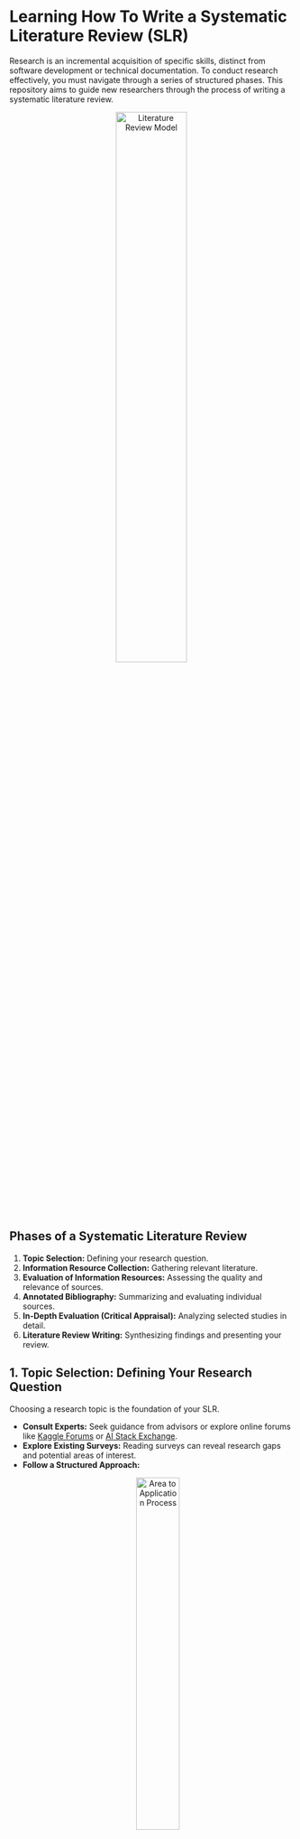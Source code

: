 # Learning How To Write a Systematic Literature Review (SLR)

Research is an incremental acquisition of specific skills, distinct from software development or technical documentation. To conduct research effectively, you must navigate through a series of structured phases. This repository aims to guide new researchers through the process of writing a systematic literature review.

<p align="center">
<img src="./LR Model.png" width='50%' alt="Literature Review Model">
</p>

## Phases of a Systematic Literature Review

1.  **Topic Selection:** Defining your research question.
2.  **Information Resource Collection:** Gathering relevant literature.
3.  **Evaluation of Information Resources:** Assessing the quality and relevance of sources.
4.  **Annotated Bibliography:** Summarizing and evaluating individual sources.
5.  **In-Depth Evaluation (Critical Appraisal):** Analyzing selected studies in detail.
6.  **Literature Review Writing:** Synthesizing findings and presenting your review.

## 1. Topic Selection: Defining Your Research Question

Choosing a research topic is the foundation of your SLR.

* **Consult Experts:** Seek guidance from advisors or explore online forums like [Kaggle Forums](https://www.kaggle.com/) or [AI Stack Exchange](https://ai.stackexchange.com/).
* **Explore Existing Surveys:** Reading surveys can reveal research gaps and potential areas of interest.
* **Follow a Structured Approach:**
    <p align="center">
    <img src="./area to aplication.jpg" width='40%' alt="Area to Application Process">
    </p>
* **Refining Your Research Question:**
    * Ensure your question is specific, measurable, achievable, relevant, and time-bound (SMART).
    * Consider the feasibility and scope of your review.
    * Identify potential research gaps and areas where your review can contribute.

## 2. Information Resource Collection: Gathering Relevant Literature

A thorough literature search is essential for a comprehensive review.

* **Research Databases:**
    * [IEEE Xplore](https://ieeexplore.ieee.org/Xplore/home.jsp)
    * [ResearchGate](https://www.researchgate.net/)
    * [Google Scholar](https://scholar.google.com/)
    * [Connected Papers](https://www.connectedpapers.com/)
    * [Papers With Code](https://paperswithcode.com/)
* **Search Strategies:**
    * **Keywords:** Identify key terms related to your research question.
    * **Boolean Operators:** Use AND, OR, and NOT to refine your search.
        * Example: `"machine learning" AND "medical imaging" NOT "cancer"`
    * **Phrase Searching:** Use quotation marks to search for exact phrases.
        * Example: `"natural language processing"`
    * **Wildcards:** Use asterisks (*) to search for variations of a word.
        * Example: `comput*` (computational, computer, computing)
    * **Citation Chainining:** A chain is formed because one resource cites another, which cites another and is cited by yet another. You can pick a survey paper and search the references they used. 
* **Types of Literature:**
    * Journal articles, conference papers, books, technical reports, and theses.
* **Reference Management:**
    * Use tools like [RefWorks](https://refworks.proquest.com/) or [Mendeley](https://www.mendeley.com/) to organize your sources. These tools help generate citations and bibliographies in various styles.
    * You can use [Notion](https://www.notion.com/) tables to gather additional information such as `"Document Type: Survey, Study, Research, Dataset ...", "Dataset Used", "Approach Used"`

## 3. Evaluation of Information Resources: Assessing Quality and Relevance

Not all collected sources will be suitable for your review.

* **Evaluation Criteria:**
    * **Author Credibility:** Assess the author's expertise and affiliations.
    * **Publication Venue:** Consider the reputation of the journal or conference.
    * **Publication Date:** Ensure the source is recent enough.
    * **Methodology:** Evaluate the soundness of the research methods

## 4. Annotated Bibliography: Summarizing and Evaluating Individual Sources

After evaluating the initial quality and relevance of your collected resources (Phase 3), the next step is to create an annotated bibliography. This is more than just a list of citations; each entry includes a summary and a critical assessment of the source. This detailed analysis helps you deeply understand each paper, assess its contribution to your topic, and prepare for the synthesis required in the final literature review (Phase 6).

For each resource you decide to include after the initial evaluation, your annotation should systematically address the following aspects:

1.  **Author Information:**
    * Briefly note the main author's credentials, affiliation, and expertise. Is the author a recognized expert in this specific field? Understanding the author's background can provide context for the paper's perspective and potential biases.

2.  **Main Idea/Purpose:**
    * Clearly state the central argument, research question(s), or objective of the paper. What specific problem does the paper aim to address or investigate? What is its core thesis or hypothesis?

3.  **Intended Audience and Required Background:**
    * Identify who the paper is written for (e.g., experts in a niche subfield, generalists, practitioners). What level of prior knowledge (e.g., specific theories, technical skills, statistical understanding) is assumed for the reader to fully grasp the content? This helps you gauge if the paper aligns with your own understanding and the scope of your review.

4.  **Summary of Main Content:**
    * Concisely summarize the key sections of the paper. This typically includes:
        * **Methodology/Approach:** How was the research conducted? What methods, techniques, or frameworks were used? If it's an empirical study, describe the data collection and analysis. If it's a theoretical paper, outline the main line of reasoning.
        * **Key Findings/Arguments:** What were the main results or points presented? What evidence supports them?

5.  **Conclusion:**
    * Summarize the authors' main conclusions, outcomes, or takeaways as presented in the paper. What answers did they provide to their research questions? What are the implications of their findings according to them?

6.  **Your Critical Assessment (Opinions and Limitations):**
    * This is your evaluation. Critically assess the paper's strengths and weaknesses. Consider:
        * **Strengths:** What does the paper do well? Is the methodology sound? Are the arguments logical and well-supported? Is it innovative?
        * **Limitations/Weaknesses:** Are there flaws in the methodology? Is the scope too narrow or too broad? Are there potential biases? Are the conclusions fully supported by the evidence? What questions remain unanswered?
        * **Overall Judgement:** Provide your brief assessment of the paper's contribution and rigor.

7.  **Usefulness and Relevance to Your Review:**
    * Explicitly state *why* this resource is useful for *your specific SLR*. How does it help answer *your* research question? Does it provide key definitions, background information, specific data points, a novel perspective, or evidence supporting/refuting a particular aspect of your topic?

8.  **Relation to Other References:**
    * How does this paper connect with other sources you've reviewed? Does it support, contradict, expand upon, or refine findings from other studies? Does it fill a gap identified in previous literature? Noting these connections helps you start building the narrative for your final literature review synthesis.

## 5. In-Depth Evaluation (Critical Appraisal): Previous LR Evlauation
Pick a single survey and conduct a in-depth evaluation using the following criteria:
1. **Research Question/ Objective**
Assess the clarity and appropriateness of the research question or objective. Consider if the literature review clearly articulates its purpose and scope

2. **Search Strategy**
Evaluate the rigor and comprehensiveness of the search strategy used to identify relevant literature. Consider if appropriate databases, keywords, and inclusion/exclusion criteria were employed to ensure a comprehensive and unbiased selection of sources.

3. **Inclusion Criteria**
Assess the criteria used to select studies for inclusion in the literature review. Consider if the criteria are clearly defined and if they are relevant to the research question or objective. Evaluate if the inclusion criteria were consistently applied.
 
4. **Quality Assessment**
Evaluate the method used to assess the quality of the included studies. Consider if appropriate quality assessment tools or frameworks were used to evaluate the reliability and validity of the selected studies.

5. **Synthesis of Findings**
Assess how the literature review synthesizes the findings from the included studies. Consider if the synthesis is systematic, organized, and provides a clear overview of the current state of knowledge on the research topic. Evaluate if the review identifies trends, patterns, or gaps in the literature.

6. **Critical Analysis**
Evaluate the level of critical analysis applied to the included studies. Consider if the literature review goes beyond a simple summary of the findings and provides a thoughtful analysis and interpretation of the literature. Look for evidence of the reviewer's ability to evaluate the strengths and limitations of the studies.

7. **Coherence and Structure**
Assess the coherence and structure of the literature review. Consider if the review is well-organized, with clear sections and headings. Evaluate if there is a logical flow of ideas and if the review effectively connects the key concepts and themes.

8. **Clarity of Writing**
Evaluate the clarity and readability of the literature review. Consider if the writing is clear, concise, and free from grammatical or spelling errors. Assess if the review effectively communicates complex ideas in an accessible manner

9. **Currency and Relevance**
Assess the currency and relevance of the literature sources included in the review. Consider if the review includes recent and up-to-date studies that reflect the current state of the field. Evaluate if the included literature is directly relevant to the research question or objective.

10. **Contribution and Implications**
Evaluate the overall contribution and implications of the literature review. Consider if the review adds value to the existing body of knowledge, identifies research gaps, or provides recommendations for future research or practice.

## 6. Literature Review Writing
This is where all your hard work comes together, transforming individual summaries and critical appraisals into a cohesive and insightful narrative. Think of your annotated bibliography (Phase 4) and in-depth evaluations (Phase 5) as individual puzzle pieces. Now, it's time to connect these pieces, arranging them logically to reveal the full picture and tell a compelling story about your research topic. You'll identify themes, trends, and contradictions, showing how existing knowledge fits together and where the gaps lie.